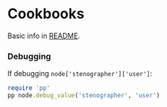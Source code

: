 # Cookbooks
Basic info in [README](./README.md). 
### Debugging
If debugging `node['stenographer']['user']`:
```ruby
require 'pp'
pp node.debug_value('stenographer', 'user')
```

